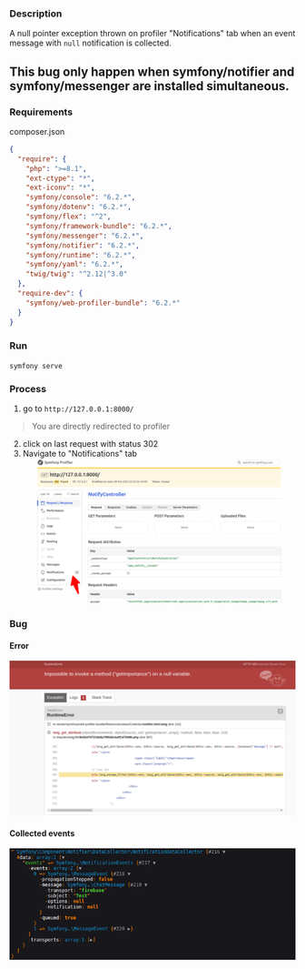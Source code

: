 ### Description
A null pointer exception thrown on profiler "Notifications" tab when an event message with `null` notification is collected.

## This bug only happen when symfony/notifier and symfony/messenger are installed simultaneous.

### Requirements
composer.json
```json
{
  "require": {
    "php": ">=8.1",
    "ext-ctype": "*",
    "ext-iconv": "*",
    "symfony/console": "6.2.*",
    "symfony/dotenv": "6.2.*",
    "symfony/flex": "^2",
    "symfony/framework-bundle": "6.2.*",
    "symfony/messenger": "6.2.*",
    "symfony/notifier": "6.2.*",
    "symfony/runtime": "6.2.*",
    "symfony/yaml": "6.2.*",
    "twig/twig": "^2.12|^3.0"
  },
  "require-dev": {
    "symfony/web-profiler-bundle": "6.2.*"
  }
}
```

### Run
`symfony serve`

### Process
1. go to `http://127.0.0.1:8000/`
> You are directly redirected to profiler
2. click on last request with status 302
3. Navigate to "Notifications" tab
![Profiler Notifications](profiler.png)

### Bug
#### Error
![Bug](bug.png)

#### Collected events
![Collected events](collected.png)
